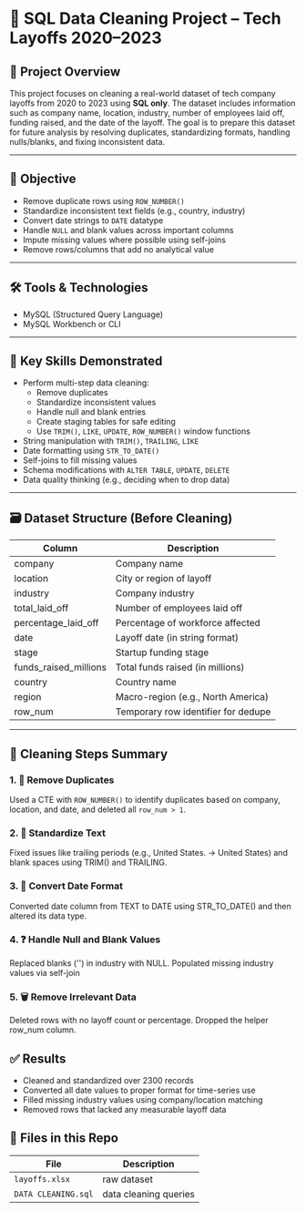 # 🧹 SQL Data Cleaning Project – Tech Layoffs 2020–2023

## 📌 Project Overview

This project focuses on cleaning a real-world dataset of tech company layoffs from 2020 to 2023 using **SQL only**. The dataset includes information such as company name, location, industry, number of employees laid off, funding raised, and the date of the layoff. The goal is to prepare this dataset for future analysis by resolving duplicates, standardizing formats, handling nulls/blanks, and fixing inconsistent data.

---

## 🎯 Objective

- Remove duplicate rows using `ROW_NUMBER()`
- Standardize inconsistent text fields (e.g., country, industry)
- Convert date strings to `DATE` datatype
- Handle `NULL` and blank values across important columns
- Impute missing values where possible using self-joins
- Remove rows/columns that add no analytical value

---

## 🛠 Tools & Technologies

- MySQL (Structured Query Language)
- MySQL Workbench or CLI


---

## 🧠 Key Skills Demonstrated

- Perform multi-step data cleaning:
  - Remove duplicates
  - Standardize inconsistent values
  - Handle null and blank entries
  - Create staging tables for safe editing
  - Use `TRIM()`, `LIKE`, `UPDATE`, `ROW_NUMBER()` window functions
- String manipulation with `TRIM()`, `TRAILING`, `LIKE`
- Date formatting using `STR_TO_DATE()`
- Self-joins to fill missing values
- Schema modifications with `ALTER TABLE`, `UPDATE`, `DELETE`
- Data quality thinking (e.g., deciding when to drop data)

---

## 🗃 Dataset Structure (Before Cleaning)

| Column                 | Description                          |
|------------------------|--------------------------------------|
| company                | Company name                         |
| location               | City or region of layoff             |
| industry               | Company industry                     |
| total_laid_off         | Number of employees laid off         |
| percentage_laid_off    | Percentage of workforce affected     |
| date                   | Layoff date (in string format)       |
| stage                  | Startup funding stage                |
| funds_raised_millions  | Total funds raised (in millions)     |
| country                | Country name                         |
| region                 | Macro-region (e.g., North America)   |
| row_num                | Temporary row identifier for dedupe  |

---

## 🔧 Cleaning Steps Summary

### 1. 🧬 Remove Duplicates
Used a CTE with `ROW_NUMBER()` to identify duplicates based on company, location, and date, and deleted all `row_num > 1`.

### 2. 🧽 Standardize Text
Fixed issues like trailing periods (e.g., United States. → United States) and blank spaces using TRIM() and TRAILING.

### 3. 📅 Convert Date Format
Converted date column from TEXT to DATE using STR_TO_DATE() and then altered its data type.

### 4. ❓ Handle Null and Blank Values
Replaced blanks ('') in industry with NULL.
Populated missing industry values via self-join

### 5. 🗑 Remove Irrelevant Data
Deleted rows with no layoff count or percentage.
Dropped the helper row_num column.

## ✅ Results

- Cleaned and standardized over 2300 records
- Converted all date values to proper format for time-series use
- Filled missing industry values using company/location matching
- Removed rows that lacked any measurable layoff data


## 📁 Files in this Repo
| File | Description |
|------|-------------|
| `layoffs.xlsx` | raw dataset |
| `DATA CLEANING.sql` | data cleaning queries |

